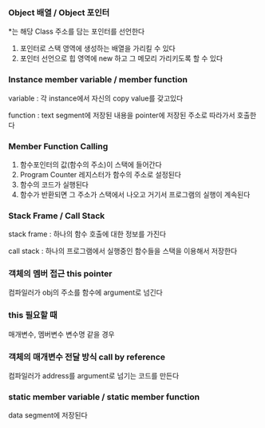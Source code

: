 ### Object 배열 / Object 포인터

*는 해당 Class 주소를 담는 포인터를 선언한다

1. 포인터로 스택 영역에 생성하는 배열을 가리킬 수 있다
2. 포인터 선언으로 힙 영역에 new 하고 그 메모리 가리키도록 할 수 있다  

### Instance member variable / member function

variable : 각 instance에서 자신의 copy value를 갖고있다 

function : text segment에 저장된 내용을 pointer에 저장된 주소로 따라가서 호출한다 

### Member Function Calling

1. 함수포인터의 값(함수의 주소)이 스택에 들어간다
2. Program Counter 레지스터가 함수의 주소로 설정된다 
3. 함수의 코드가 실행된다
4. 함수가 반환되면 그 주소가 스택에서 나오고 거기서 프로그램의 실행이 계속된다 

### Stack Frame / Call Stack

stack frame : 하나의 함수 호출에 대한 정보를 가진다 

call stack : 하나의 프로그램에서 실행중인 함수들을 스택을 이용해서 저장한다 

### 객체의 멤버 접근 this pointer

컴파일러가 obj의 주소를 함수에 argument로 넘긴다 

### this 필요할 때

매개변수, 멤버변수 변수명 같을 경우 

### 객체의 매개변수 전달 방식 call by reference

컴파일러가 address를 argument로 넘기는 코드를 만든다 

### static member variable / static member function

data segment에 저장된다
